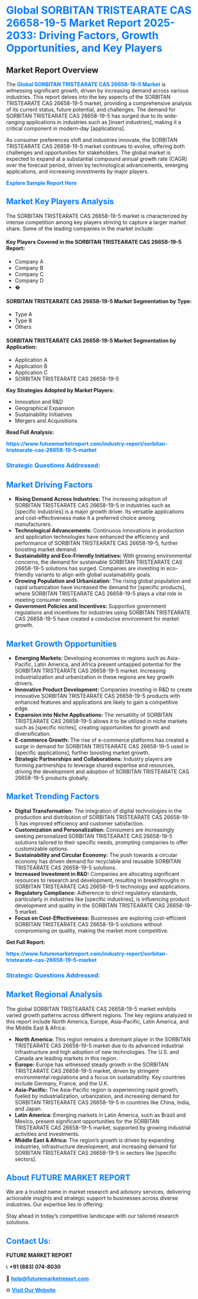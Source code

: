 <h1 style="color: #007BFF;">Global SORBITAN TRISTEARATE CAS 26658-19-5 Market Report 2025-2033: Driving Factors, Growth Opportunities, and Key Players</h1>

<section id="overview">
<h2>Market Report Overview</h2>
<p>The <a href="https://www.futuremarketreport.com/industry-report/sorbitan-tristearate-cas-26658-19-5-market" style="color: #007BFF; text-decoration: none;"><strong>Global SORBITAN TRISTEARATE CAS 26658-19-5 Market</strong></a> is witnessing significant growth, driven by increasing demand across various industries. This report delves into the key aspects of the SORBITAN TRISTEARATE CAS 26658-19-5 market, providing a comprehensive analysis of its current status, future potential, and challenges. The demand for SORBITAN TRISTEARATE CAS 26658-19-5 has surged due to its wide-ranging applications in industries such as [insert industries], making it a critical component in modern-day [applications].</p>
<p>As consumer preferences shift and industries innovate, the SORBITAN TRISTEARATE CAS 26658-19-5 market continues to evolve, offering both challenges and opportunities for stakeholders. The global market is expected to expand at a substantial compound annual growth rate (CAGR) over the forecast period, driven by technological advancements, emerging applications, and increasing investments by major players.</p>
</section>

<section id="overview">
<p><a href="https://www.futuremarketreport.com/request-sample/reportId=120608" style="color: #007BFF; text-decoration: none;"><strong>Explore Sample Report Here</strong></a></p>
</section>

<section id="key-players">
<h2 style="color: #007BFF;">Market Key Players Analysis</h2>
<p>The SORBITAN TRISTEARATE CAS 26658-19-5 market is characterized by intense competition among key players striving to capture a larger market share. Some of the leading companies in the market include:</p>
<h4>Key Players Covered in the SORBITAN TRISTEARATE CAS 26658-19-5 Report:</h4>
<ul><li>Company A</li><li>Company B</li><li>Company C</li><li>Company D</li><li>�</li></ul>
<h4>SORBITAN TRISTEARATE CAS 26658-19-5 Market Segmentation by Type:</h4>
<ul><li>Type A</li><li>Type B</li><li>Others</li></ul>

<h4>SORBITAN TRISTEARATE CAS 26658-19-5 Market Segmentation by Application:</h4>
<ul><li>Application A</li><li>Application B</li><li>Application C</li><li>SORBITAN TRISTEARATE CAS 26658-19-5</li></ul>
<p><strong>Key Strategies Adopted by Market Players:</strong></p>
<ul>
<li>Innovation and R&D</li>
<li>Geographical Expansion</li>
<li>Sustainability Initiatives</li>
<li>Mergers and Acquisitions</li>
</ul>
</section>

<section>
<p><strong>Read Full Analysis: </strong></p><a href="https://www.futuremarketreport.com/industry-report/sorbitan-tristearate-cas-26658-19-5-market" style="color: #007BFF; text-decoration: none;"><strong>https://www.futuremarketreport.com/industry-report/sorbitan-tristearate-cas-26658-19-5-market</strong></a>
<h3 style="color: #007BFF;">Strategic Questions Addressed:</h3>
</section>

<section id="driving-factors">
<h2 style="color: #007BFF;">Market Driving Factors</h2>
<ul>
<li><strong>Rising Demand Across Industries:</strong> The increasing adoption of SORBITAN TRISTEARATE CAS 26658-19-5 in industries such as [specific industries] is a major growth driver. Its versatile applications and cost-effectiveness make it a preferred choice among manufacturers.</li>
<li><strong>Technological Advancements:</strong> Continuous innovations in production and application technologies have enhanced the efficiency and performance of SORBITAN TRISTEARATE CAS 26658-19-5, further boosting market demand.</li>
<li><strong>Sustainability and Eco-Friendly Initiatives:</strong> With growing environmental concerns, the demand for sustainable SORBITAN TRISTEARATE CAS 26658-19-5 solutions has surged. Companies are investing in eco-friendly variants to align with global sustainability goals.</li>
<li><strong>Growing Population and Urbanization:</strong> The rising global population and rapid urbanization have increased the demand for [specific products], where SORBITAN TRISTEARATE CAS 26658-19-5 plays a vital role in meeting consumer needs.</li>
<li><strong>Government Policies and Incentives:</strong> Supportive government regulations and incentives for industries using SORBITAN TRISTEARATE CAS 26658-19-5 have created a conducive environment for market growth.</li>
</ul>
</section>

<section id="growth-opportunities">
<h2 style="color: #007BFF;">Market Growth Opportunities</h2>
<ul>
<li><strong>Emerging Markets:</strong> Developing economies in regions such as Asia-Pacific, Latin America, and Africa present untapped potential for the SORBITAN TRISTEARATE CAS 26658-19-5 market. Increasing industrialization and urbanization in these regions are key growth drivers.</li>
<li><strong>Innovative Product Development:</strong> Companies investing in R&D to create innovative SORBITAN TRISTEARATE CAS 26658-19-5 products with enhanced features and applications are likely to gain a competitive edge.</li>
<li><strong>Expansion into Niche Applications:</strong> The versatility of SORBITAN TRISTEARATE CAS 26658-19-5 allows it to be utilized in niche markets such as [specific niches], creating opportunities for growth and diversification.</li>
<li><strong>E-commerce Growth:</strong> The rise of e-commerce platforms has created a surge in demand for SORBITAN TRISTEARATE CAS 26658-19-5 used in [specific applications], further boosting market growth.</li>
<li><strong>Strategic Partnerships and Collaborations:</strong> Industry players are forming partnerships to leverage shared expertise and resources, driving the development and adoption of SORBITAN TRISTEARATE CAS 26658-19-5 products globally.</li>
</ul>
</section>

<section id="trending-factors">
<h2 style="color: #007BFF;">Market Trending Factors</h2>
<ul>
<li><strong>Digital Transformation:</strong> The integration of digital technologies in the production and distribution of SORBITAN TRISTEARATE CAS 26658-19-5 has improved efficiency and customer satisfaction.</li>
<li><strong>Customization and Personalization:</strong> Consumers are increasingly seeking personalized SORBITAN TRISTEARATE CAS 26658-19-5 solutions tailored to their specific needs, prompting companies to offer customizable options.</li>
<li><strong>Sustainability and Circular Economy:</strong> The push towards a circular economy has driven demand for recyclable and reusable SORBITAN TRISTEARATE CAS 26658-19-5 solutions.</li>
<li><strong>Increased Investment in R&D:</strong> Companies are allocating significant resources to research and development, resulting in breakthroughs in SORBITAN TRISTEARATE CAS 26658-19-5 technology and applications.</li>
<li><strong>Regulatory Compliance:</strong> Adherence to strict regulatory standards, particularly in industries like [specific industries], is influencing product development and quality in the SORBITAN TRISTEARATE CAS 26658-19-5 market.</li>
<li><strong>Focus on Cost-Effectiveness:</strong> Businesses are exploring cost-efficient SORBITAN TRISTEARATE CAS 26658-19-5 solutions without compromising on quality, making the market more competitive.</li>
</ul>
</section>

<section>
<p><strong>Get Full Report: </strong></p><a href="https://www.futuremarketreport.com/industry-report/sorbitan-tristearate-cas-26658-19-5-market" style="color: #007BFF; text-decoration: none;"><strong>https://www.futuremarketreport.com/industry-report/sorbitan-tristearate-cas-26658-19-5-market</strong></a>
<h3 style="color: #007BFF;">Strategic Questions Addressed:</h3>
</section>


<section id="regional-analysis">
<h2 style="color: #007BFF;">Market Regional Analysis</h2>
<p>The global SORBITAN TRISTEARATE CAS 26658-19-5 market exhibits varied growth patterns across different regions. The key regions analyzed in this report include North America, Europe, Asia-Pacific, Latin America, and the Middle East & Africa:</p>
<ul>
<li><strong>North America:</strong> This region remains a dominant player in the SORBITAN TRISTEARATE CAS 26658-19-5 market due to its advanced industrial infrastructure and high adoption of new technologies. The U.S. and Canada are leading markets in this region.</li>
<li><strong>Europe:</strong> Europe has witnessed steady growth in the SORBITAN TRISTEARATE CAS 26658-19-5 market, driven by stringent environmental regulations and a focus on sustainability. Key countries include Germany, France, and the U.K.</li>
<li><strong>Asia-Pacific:</strong> The Asia-Pacific region is experiencing rapid growth, fueled by industrialization, urbanization, and increasing demand for SORBITAN TRISTEARATE CAS 26658-19-5 in countries like China, India, and Japan.</li>
<li><strong>Latin America:</strong> Emerging markets in Latin America, such as Brazil and Mexico, present significant opportunities for the SORBITAN TRISTEARATE CAS 26658-19-5 market, supported by growing industrial activities and investments.</li>
<li><strong>Middle East & Africa:</strong> The region’s growth is driven by expanding industries, infrastructure development, and increasing demand for SORBITAN TRISTEARATE CAS 26658-19-5 in sectors like [specific sectors].</li>
</ul>
</section>

<footer>
<h2 style="color: #007BFF;">About FUTURE MARKET REPORT</h2>
<p>We are a trusted name in market research and advisory services, delivering actionable insights and strategic support to businesses across diverse industries. Our expertise lies in offering:</p>

<p>Stay ahead in today’s competitive landscape with our tailored research solutions.</p>

<h2 style="color: #007BFF;">Contact Us:</h2>
<p><strong>FUTURE MARKET REPORT</strong></p>
<p>📞 <strong>+91 (883) 074-8030</strong></p>
<p>📧 <strong><a href="mailto:help@futuremarketreport.com" style="color: #007BFF;">help@futuremarketreport.com</a></strong></p>
<p>🌐 <strong><a href="https://www.futuremarketreport.com/" style="color: #007BFF;">Visit Our Website</a></strong></p>
</footer>